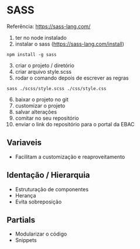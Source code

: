 # SASS
Referência: https://sass-lang.com/

1. ter no node instalado
2. instalar o sass (https://sass-lang.com/install)
```
npm install -g sass    
```
3. criar o projeto / diretório
4. criar arquivo style.scss
5. rodar o comando depois de escrever as regras
```
sass ./scss/style.scss ./css/style.css 
```

6. baixar o projeto no git
7. customizar o projeto 
8. salvar alterações
9. comitar no seu repositório
10. enviar o link do repositório para o portal da EBAC

## Variaveis
- Facilitam a customização e reaproveitamento

## Identação / Hierarquia
- Estruturação de componentes
- Herança
- Evita sobreposição

## Partials
- Modularizar o código
- Snippets